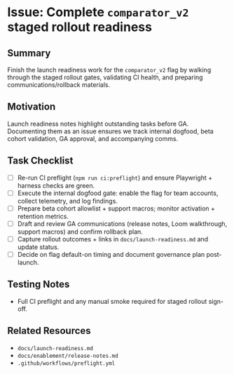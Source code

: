 # Issue: Complete `comparator_v2` staged rollout readiness

## Summary
Finish the launch readiness work for the `comparator_v2` flag by walking through the staged rollout gates, validating CI health, and preparing communications/rollback materials.

## Motivation
Launch readiness notes highlight outstanding tasks before GA. Documenting them as an issue ensures we track internal dogfood, beta cohort validation, GA approval, and accompanying comms.

## Task Checklist
- [ ] Re-run CI preflight (`npm run ci:preflight`) and ensure Playwright + harness checks are green.
- [ ] Execute the internal dogfood gate: enable the flag for team accounts, collect telemetry, and log findings.
- [ ] Prepare beta cohort allowlist + support macros; monitor activation + retention metrics.
- [ ] Draft and review GA communications (release notes, Loom walkthrough, support macros) and confirm rollback plan.
- [ ] Capture rollout outcomes + links in `docs/launch-readiness.md` and update status.
- [ ] Decide on flag default-on timing and document governance plan post-launch.

## Testing Notes
- Full CI preflight and any manual smoke required for staged rollout sign-off.

## Related Resources
- `docs/launch-readiness.md`
- `docs/enablement/release-notes.md`
- `.github/workflows/preflight.yml`
